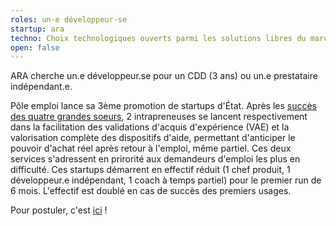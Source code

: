 ```yaml
---
roles: un·e développeur·se
startup: ara
techno: Choix technologiques ouverts parmi les solutions libres du marché
open: false
---
```


ARA cherche un.e développeur.se pour un CDD (3 ans) ou un.e prestataire indépendant.e.

<!--more-->

Pôle emploi lance sa 3ème promotion de startups d'État. Après les [succès des quatre grandes soeurs](https://www.youtube.com/watch?v=TYbbZ52s_kA), 2 intrapreneuses se lancent respectivement dans la facilitation des validations d'acquis d'expérience (VAE) et la valorisation complète des dispositifs d'aide, permettant d'anticiper le pouvoir d'achat réel après retour à l'emploi, même partiel. Ces deux services s'adressent en prirorité aux demandeurs d'emploi les plus en difficulté. Ces startups démarrent en effectif réduit (1 chef produit, 1 développeur.e indépendant, 1 coach à temps partiel) pour le premier run de 6 mois. L'effectif est doublé en cas de succès des premiers usages.

Pour postuler, c'est [ici](mailto:recrutement@mfpra.gouv.ne) !
